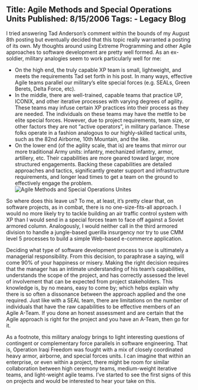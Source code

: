 Title: Agile Methods and Special Operations Units
Published: 8/15/2006
Tags:
    - Legacy Blog
---
I tried answering Tad Anderson’s comment within the bounds of my August 8th posting but eventually decided that this topic really warranted a posting of its own. My thoughts around using Extreme Programming and other Agile approaches to software development are pretty well formed. As an ex-soldier, military analogies seem to work particularly well for me:

* On the high end, the truly capable XP team is small, lightweight, and meets the requirements Tad set forth in his post. In many ways, effective Agile teams parallel our military’s elite special forces (e.g. SEALs, Green Berets, Delta Force, etc).
* In the middle, there are well-trained, capable teams that practice UP, ICONIX, and other iterative processes with varying degrees of agility. These teams may infuse certain XP practices into their process as they are needed. The individuals on these teams may have the mettle to be elite special forces. However, due to project requirements, team size, or other factors they are not “active operators”, in military parlance. These folks operate in a fashion analogous to our highly-skilled tactical units, such as the 82nd Airborne, 10th Mountain, and the like.
* On the lower end (of the agility scale, that is) are teams that mirror our more traditional Army units: infantry, mechanized infantry, armor, artillery, etc. Their capabilities are more geared toward larger, more structured engagements. Backing these capabilities are detailed approaches and tactics, significantly greater support and infrastructure requirements, and longer lead times to get a team on the ground to effectively engage the problem.
    ![Agile Methods and Special Operations Unites](https://s3.amazonaws.com/s3.beckshome.com/20060815-Agile-Methods-And-Special-Operations-Units.gif)

So where does this leave us? To me, at least, it’s pretty clear that, on software projects, as in combat, there is no one-size-fits-all approach. I would no more likely try to tackle building an air traffic control system with XP than I would send in a special forces team to face off against a Soviet armored column. Analogously, I would neither call in the third armored division to handle a jungle-based guerilla insurgency nor try to use CMM level 5 processes to build a simple Web-based e-commerce application.

Deciding what type of software development process to use is ultimately a managerial responsibility. From this decision, to paraphrase a saying, will come 90% of your happiness or misery. Making the right decision requires that the manager has an intimate understanding of his team’s capabilities, understands the scope of the project, and has correctly assessed the level of involvement that can be expected from project stakeholders. This knowledge is, by no means, easy to come by; which helps explain why there is so often a dissonance between the approach applied and the one required. Just like with a SEAL team, there are limitations on the number of individuals that have the raw capabilities to be effective members of an Agile A-Team. If you done an honest assessment and are certain that the Agile approach is right for the project and you have an A-Team, then go for it.

As a footnote, this military analogy brings to light interesting questions of contingent or complementary force parallels in software engineering. That is, Operation Iraqi Freedom was fought with a mix of closely coordinated heavy armor, airborne, and special forces units. I can imagine that within an enterprise, or even within a project, there might be room for similar collaboration between high ceremony teams, medium-weight iterative teams, and light-weight agile teams. I’ve started to see the first signs of this on projects and would be interested to hear your take on this.